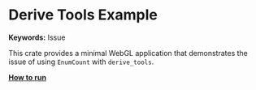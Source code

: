 # Derive Tools Example

**Keywords:** Issue

This crate provides a minimal WebGL application that demonstrates the issue of using `EnumCount` with `derive_tools`.

**[How to run](../how_to_run.md)**
